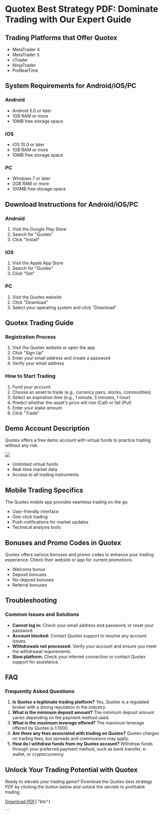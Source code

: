 # Quotex Best Strategy PDF: Dominate Trading with Our Expert Guide

## Trading Platforms that Offer Quotex

-   MetaTrader 4
-   MetaTrader 5
-   cTrader
-   NinjaTrader
-   ProRealTime

## System Requirements for Android/iOS/PC

### Android

-   Android 5.0 or later
-   1GB RAM or more
-   10MB free storage space

### iOS

-   iOS 10.0 or later
-   1GB RAM or more
-   10MB free storage space

### PC

-   Windows 7 or later
-   2GB RAM or more
-   100MB free storage space

## Download Instructions for Android/iOS/PC

### Android

1.  Visit the Google Play Store
2.  Search for "Quotex"
3.  Click "Install"

### iOS

1.  Visit the Apple App Store
2.  Search for "Quotex"
3.  Click "Get"

### PC

1.  Visit the Quotex website
2.  Click "Download"
3.  Select your operating system and click "Download"

## Quotex Trading Guide

### Registration Process

1.  Visit the Quotex website or open the app
2.  Click "Sign Up"
3.  Enter your email address and create a password
4.  Verify your email address

### How to Start Trading

1.  Fund your account
2.  Choose an asset to trade (e.g., currency pairs, stocks, commodities)
3.  Select an expiration time (e.g., 1 minute, 5 minutes, 1 hour)
4.  Predict whether the asset\'s price will rise (Call) or fall (Put)
5.  Enter your stake amount
6.  Click "Trade"

## Demo Account Description

Quotex offers a free demo account with virtual funds to practice trading
without any risk.

[![](https://static.quotex.io/files/4_en/300_250.jpg)](https://traff.sbs/brokerqxlid)

-   Unlimited virtual funds
-   Real-time market data
-   Access to all trading instruments

## Mobile Trading Specifics

The Quotex mobile app provides seamless trading on the go.

-   User-friendly interface
-   One-click trading
-   Push notifications for market updates
-   Technical analysis tools

## Bonuses and Promo Codes in Quotex

Quotex offers various bonuses and promo codes to enhance your trading
experience. Check their website or app for current promotions.

-   Welcome bonus
-   Deposit bonuses
-   No-deposit bonuses
-   Referral bonuses

## Troubleshooting

### Common Issues and Solutions

-   **Cannot log in:** Check your email address and password, or reset
    your password.
-   **Account blocked:** Contact Quotex support to resolve any account
    issues.
-   **Withdrawals not processed:** Verify your account and ensure you
    meet the withdrawal requirements.
-   **Slow platform:** Check your internet connection or contact Quotex
    support for assistance.

## FAQ

### Frequently Asked Questions

1.  **Is Quotex a legitimate trading platform?** Yes, Quotex is a
    regulated broker with a strong reputation in the industry.
2.  **What is the minimum deposit amount?** The minimum deposit amount
    varies depending on the payment method used.
3.  **What is the maximum leverage offered?** The maximum leverage
    offered by Quotex is 1:1000.
4.  **Are there any fees associated with trading on Quotex?** Quotex
    charges no trading fees, but spreads and commissions may apply.
5.  **How do I withdraw funds from my Quotex account?** Withdraw funds
    through your preferred payment method, such as bank transfer,
    e-wallet, or cryptocurrency.

## Unlock Your Trading Potential with Quotex

Ready to elevate your trading game? Download the Quotex best strategy
PDF by clicking the button below and unlock the secrets to profitable
trading.

[Download PDF](\%22https://traff.sbs/brokerqxsignup\%22){."btn"}

\`\`\`

